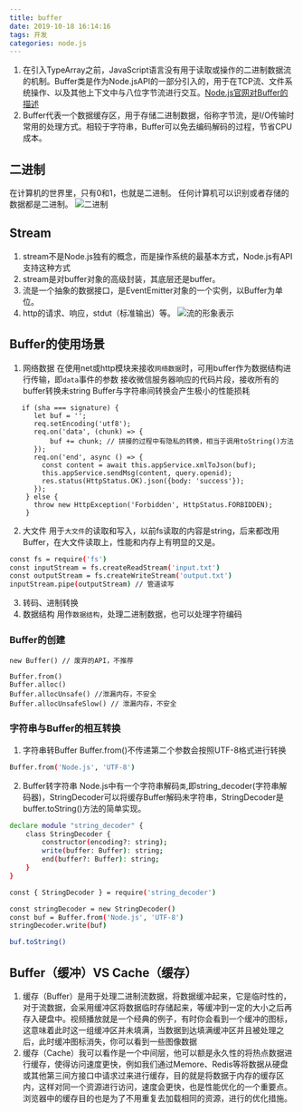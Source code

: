 ```yaml
---
title: buffer
date: 2019-10-18 16:14:16
tags: 开发
categories: node.js 
---
```

1. 在引入TypeArray之前，JavaScript语言没有用于读取或操作的二进制数据流的机制。Buffer类是作为Node.jsAPI的一部分引入的，用于在TCP流、文件系统操作、以及其他上下文中与八位字节流进行交互。[Node.js官网对Buffer的描述](http://nodejs.cn/api/buffer.html)
2. Buffer代表一个数据缓存区，用于存储二进制数据，俗称字节流，是I/O传输时常用的处理方式。相较于字符串，Buffer可以免去编码解码的过程，节省CPU成本。

## 二进制
在计算机的世界里，只有0和1，也就是二进制。
任何计算机可以识别或者存储的数据都是二进制。
![二进制](https://ss0.bdstatic.com/70cFuHSh_Q1YnxGkpoWK1HF6hhy/it/u=1337836810,3632387218&fm=26&gp=0.jpg)
## Stream
1. stream不是Node.js独有的概念，而是操作系统的最基本方式，Node.js有API支持这种方式
2. stream是对buffer对象的高级封装，其底层还是buffer。
3. 流是一个抽象的数据接口，是EventEmitter对象的一个实例，以Buffer为单位。
4. http的请求、响应，stdut（标准输出）等。
![流的形象表示](https://www.runoob.com/wp-content/uploads/2015/09/bVcla61)

## Buffer的使用场景
1. 网络数据
在使用net或http模块来接收`网络数据`时，可用buffer作为数据结构进行传输，即`data`事件的参数
接收微信服务器响应的代码片段，接收所有的buffer转换未string
Buffer与字符串间转换会产生极小的性能损耗
```
   if (sha === signature) {
      let buf = '';
      req.setEncoding('utf8');
      req.on('data', (chunk) => {
          buf += chunk; // 拼接的过程中有隐私的转换，相当于调用toString()方法
      });
      req.on('end', async () => {
        const content = await this.appService.xmlToJson(buf);
        this.appService.sendMsg(content, query.openid);
        res.status(HttpStatus.OK).json({body: 'success'});
      });
    } else {
      throw new HttpException('Forbidden', HttpStatus.FORBIDDEN);
    }
```

2. 大文件
用于`大文件`的读取和写入，以前fs读取的内容是string，后来都改用Buffer，在大文件读取上，性能和内存上有明显的又是。
```bash
const fs = require('fs')
const inputStream = fs.createReadStream('input.txt')
const outputStream = fs.createWriteStream('output.txt')
inputStream.pipe(outputStream) // 管道读写
```

3. 转码、进制转换
4. 数据结构
用作`数据结构`，处理二进制数据，也可以处理字符编码

### Buffer的创建
```
new Buffer() // 废弃的API，不推荐

Buffer.from()
Buffer.alloc()
Buffer.allocUnsafe() //泄漏内存，不安全
Buffer.allocUnsafeSlow() // 泄漏内存，不安全
```
### 字符串与Buffer的相互转换
1. 字符串转Buffer
Buffer.from()不传递第二个参数会按照UTF-8格式进行转换
```bash
Buffer.from('Node.js', 'UTF-8')
```

2. Buffer转字符串
Node.js中有一个字符串解码`类`,即string_decoder(字符串解码器)，StringDecoder可以将缓存Buffer解码未字符串，StringDecoder是buffer.toString()方法的简单实现。
```bash
declare module "string_decoder" {
    class StringDecoder {
        constructor(encoding?: string);
        write(buffer: Buffer): string;
        end(buffer?: Buffer): string;
    }
}
```

```bash
const { StringDecoder } = require('string_decoder')

const stringDecoder = new StringDecoder()
const buf = Buffer.from('Node.js', 'UTF-8')
stringDecoder.write(buf)

buf.toString()
```
## Buffer（缓冲）VS Cache（缓存）
1. 缓存（Buffer）是用于处理二进制流数据，将数据缓冲起来，它是临时性的，对于流数据，会采用缓冲区将数据临时存储起来，等缓冲到一定的大小之后再存入硬盘中。视频播放就是一个经典的例子，有时你会看到一个缓冲的图标，这意味着此时这一组缓冲区并未填满，当数据到达填满缓冲区并且被处理之后，此时缓冲图标消失，你可以看到一些图像数据
2. 缓存（Cache）我可以看作是一个中间层，他可以额是永久性的将热点数据进行缓存，使得访问速度更快，例如我们通过Memore、Redis等将数据从硬盘或其他第三间方接口中请求过来进行缓存，目的就是将数据于内存的缓存区内，这样对同一个资源进行访问，速度会更快，也是性能优化的一个重要点。浏览器中的缓存目的也是为了不用重复去加载相同的资源，进行的优化措施。